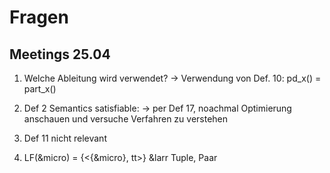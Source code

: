 # Fragen

## Meetings 25.04

1. Welche Ableitung wird verwendet?
    &rarr; Verwendung von Def. 10: pd_x() = part_x()

2. Def 2 Semantics satisfiable:
    &rarr; per Def 17, noachmal Optimierung anschauen und versuche Verfahren zu verstehen
    
3. Def 11 nicht relevant

4. LF(&micro) = {<{&micro}, tt>} &larr Tuple, Paar


